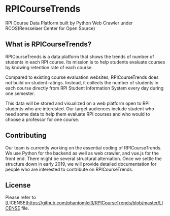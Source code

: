 # RPICourseTrends
RPI Course Data Platform built by Python Web Crawler under RCOS(Rensselaer Center for Open Source)
## What is RPICourseTrends?
RPICourseTrends is a data platform that shows the trends of number of students in each RPI course. Its mission is to help students evaluate courses by knowing retention rate of each course. 
 
 Compared to existing course evaluation websites, 
 RPICourseTrends does not build on student ratings. 
 Instead, it collects the number of students in each course 
 directly from RPI Student Information System every day during 
 one semester. 
 
 This data will be stored and visualized on a web 
 platform open to RPI students who are interested. Our target 
 audiences include student who need some data to help 
 them evaluate RPI courses and who would to choose a professor 
 for one course.

## Contributing
Our team is currently working on the essential coding of RPICourseTrends. We use Python for the backend as well as web crawler, and vue.js for the front end. There might be several structural alternation. Once we settle the structure down in early 2019, we will provide detailed documentation for people who are interested to contribute on RPICourseTrends.


## License
Please refer to [LICENSE]https://github.com/phantomlei3/RPICourseTrends/blob/master/LICENSE file.



